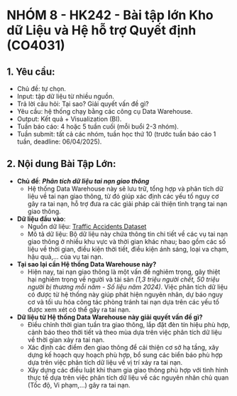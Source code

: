 # NHÓM 8 - HK242 - Bài tập lớn Kho dữ Liệu và Hệ hỗ trợ Quyết định (CO4031)

## 1. Yêu cầu:
- Chủ đề: tự chọn.
- Input: tập dữ liệu từ nhiều nguồn.
- Trả lời câu hỏi: Tại sao? Giải quyết vấn đề gì?
- Yêu cầu: hệ thống chạy bằng các công cụ Data Warehouse.
- Output: Kết quả + Visualization (BI).
- Tuần báo cáo: 4 hoặc 5 tuần cuối (mỗi buổi 2-3 nhóm).
- Tuần submit: tất cả các nhóm, tuần học thứ 10 (trước tuần báo cáo 1 tuần, deadline: 06/04/2025).

## 2. Nội dung Bài Tập Lớn:
- **Chủ đề**: ***Phân tích dữ liệu tai nạn giao thông***
  - Hệ thống Data Warehouse này sẽ lưu trữ, tổng hợp và phân tích dữ liệu về tai nạn giao thông, từ đó giúp xác định các yếu tố nguy cơ gây ra tai nạn, hỗ trợ đưa ra các giải pháp cải thiện tình trạng tai nạn giao thông.
- **Dữ liệu đầu vào**: 
  - Nguồn dữ liệu: [Traffic Accidents Dataset](https://www.kaggle.com/datasets/oktayrdeki/traffic-accidents)
  - Mô tả dữ liệu: Bộ dữ liệu này chứa thông tin chi tiết về các vụ tai nạn giao thông ở nhiều khu vực và thời gian khác nhau; bao gồm các số liệu về thời gian, điều kiện thời tiết, điều kiện ánh sáng, loại va chạm, hậu quả,... của vụ tai nạn.
- **Tại sao lại cần Hệ thống Data Warehouse này?**
  - Hiện nay, tai nạn giao thông là một vấn đề nghiêm trọng, gây thiệt hại nghiêm trọng về người và tài sản *(1,3 triệu người chết, 50 triệu người bị thương mỗi năm - Số liệu năm 2024)*. Việc phân tích dữ liệu có được từ hệ thống này giúp phát hiện nguyên nhân, dự báo nguy cơ và tối ưu hóa công tác phòng tránh tai nạn dựa trên các yếu tố được xem xét có thể gây ra tai nạn.
- **Dữ liệu từ Hệ thống Data Warehouse này giải quyết vấn đề gì?** <br>
  - Điều chỉnh thời gian tuần tra giao thông, lắp đặt đèn tín hiệu phù hợp, cảnh báo theo thời tiết và theo mùa dựa trên việc phân tích dữ liệu về thời gian xảy ra tai nạn.
  - Xác định các điểm đen giao thông để cải thiện cơ sở hạ tầng, xây dựng kế hoạch quy hoạch phù hợp, bổ sung các biển báo phù hợp dựa trên việc phân tích dữ liệu về vị trí xảy ra tai nạn.
  - Xây dựng các điều luật khi tham gia giao thông phù hợp với tình hình thực tế dựa trên việc phân tích dữ liệu về các nguyên nhân chủ quan (Tốc độ, Vi phạm,...) gây ra tai nạn.

